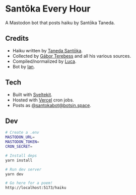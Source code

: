 # Santōka Every Hour
A Mastodon bot that posts haiku by Santōka Taneda.


## Credits

* Haiku written by [Taneda Santōka](https://en.wikipedia.org/wiki/Sant%C5%8Dka_Taneda).
* Collected by [Gábor Terebess](https://terebess.hu/english/haiku/taneda.html) and all his various sources.  
* Compiled/normalized by [Luca](https://photon.garden).
* Bot by [Ian](https://iandoesallthethings.com).

## Tech 

* Built with [Sveltekit](https://kit.svelte.dev/).
* Hosted with [Vercel](https://vercel.com/) cron jobs.
* Posts as [@santokabot@botsin.space](https://botsin.space/@santokabot).

## Dev

```bash
# Create a .env
MASTODON_URL=
MASTODON_TOKEN=
CRON_SECRET=

# Install deps
yarn install

# Run dev server
yarn dev

# Go here for a poem!
http://localhost:5173/haiku 
```
